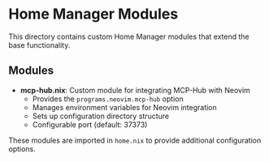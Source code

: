 # Home Manager Modules

This directory contains custom Home Manager modules that extend the base functionality.

## Modules

- **mcp-hub.nix**: Custom module for integrating MCP-Hub with Neovim
  - Provides the `programs.neovim.mcp-hub` option
  - Manages environment variables for Neovim integration
  - Sets up configuration directory structure
  - Configurable port (default: 37373)

These modules are imported in `home.nix` to provide additional configuration options.
